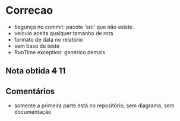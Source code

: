 # Correcao
  
  - bagunça no commit: pacote 'src' que não existe.
  - veículo aceita qualquer tamanho de rota
  - formato de data no relatório
  - sem base de teste
  - RunTime exception: genérico demais

## Nota obtida  ~~4~~ 11

## Comentários

   - somente a primeira parte está no repositório, sem diagrama, sem documentação